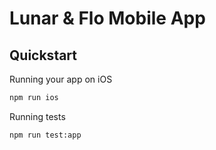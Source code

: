 # Lunar & Flo Mobile App

## Quickstart

Running your app on iOS

```sh
npm run ios
```

Running tests

```sh
npm run test:app
```
